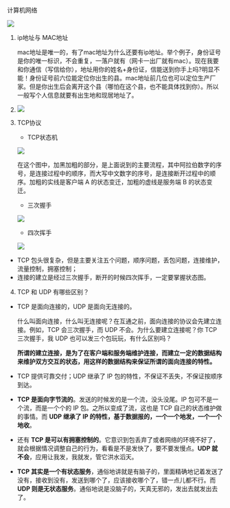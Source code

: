 计算机网络

![](https://static001.geekbang.org/resource/image/af/34/afde9b4b90ee1c43c53948ab85fd6734.jpg)



1. ip地址与 MAC地址

   mac地址是唯一的，有了mac地址为什么还要有ip地址。举个例子，身份证号是你的唯一标识，不会重复，一落户就有（网卡一出厂就有mac）。现在我要和你通信（写信给你），地址用你的姓名+身份证，信能送到你手上吗?明显不能！身份证号前六位能定位你出生的县。mac地址前几位也可以定位生产厂家。但是你出生后会离开这个县（哪怕在这个县，也不能具体找到你）。所以一般写个人信息就要有出生地和现居地址了。

   

2. ![](https://static001.geekbang.org/resource/image/06/ea/06b355394f525c54f200d8a1af63ddea.jpg)

3. TCP协议

   - TCP状态机

   ![](https://static001.geekbang.org/resource/image/da/ab/dab9f6ee2908b05ed6f15f3e21be88ab.jpg)

   在这个图中，加黑加粗的部分，是上面说到的主要流程，其中阿拉伯数字的序号，是连接过程中的顺序，而大写中文数字的序号，是连接断开过程中的顺序。加粗的实线是客户端 A 的状态变迁，加粗的虚线是服务端 B 的状态变迁。

   

   - 三次握手

   ![](https://static001.geekbang.org/resource/image/66/a2/666d7d20aa907d8317af3770411f5aa2.jpg)

   - 四次挥手

   ![](https://static001.geekbang.org/resource/image/1f/11/1f6a5e17b34f00d28722428b7b8ccb11.jpg)

- TCP 包头很复杂，但是主要关注五个问题，顺序问题，丢包问题，连接维护，流量控制，拥塞控制；
- 连接的建立是经过三次握手，断开的时候四次挥手，一定要掌握状态图。



4. TCP 和 UDP 有哪些区别？

- TCP 是面向连接的，UDP 是面向无连接的。

  什么叫面向连接，什么叫无连接呢？在互通之前，面向连接的协议会先建立连接。例如，TCP 会三次握手，而 UDP 不会。为什么要建立连接呢？你 TCP 三次握手，我 UDP 也可以发三个包玩玩，有什么区别吗？

  **所谓的建立连接，是为了在客户端和服务端维护连接，而建立一定的数据结构来维护双方交互的状态，用这样的数据结构来保证所谓的面向连接的特性。**

  

- TCP 提供可靠交付；UDP 继承了 IP 包的特性，不保证不丢失，不保证按顺序到达。



- **TCP 是面向字节流的**。发送的时候发的是一个流，没头没尾。IP 包可不是一个流，而是一个个的 IP 包。之所以变成了流，这也是 TCP 自己的状态维护做的事情。而 **UDP 继承了 IP 的特性，基于数据报的，一个一个地发，一个一个地收**。

  

- 还有 **TCP 是可以有拥塞控制的**。它意识到包丢弃了或者网络的环境不好了，就会根据情况调整自己的行为，看看是不是发快了，要不要发慢点。**UDP 就不会**，应用让我发，我就发，管它洪水滔天。



- **TCP 其实是一个有状态服务**，通俗地讲就是有脑子的，里面精确地记着发送了没有，接收到没有，发送到哪个了，应该接收哪个了，错一点儿都不行。而 **UDP 则是无状态服务**。通俗地说是没脑子的，天真无邪的，发出去就发出去了。

